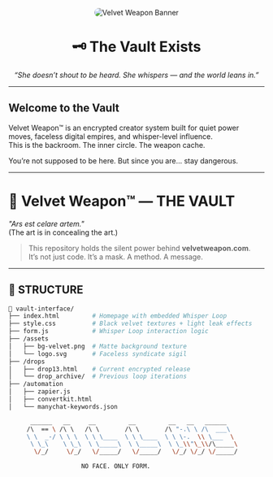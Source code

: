<p align="center">
  <img src="https://velvetweapon.github.io/assets/velvet-banner.png" alt="Velvet Weapon Banner" style="max-width:100%; border-radius: 12px;">
</p>

<h1 align="center">🗝️ The Vault Exists</h1>

<p align="center"><i>“She doesn’t shout to be heard. She whispers — and the world leans in.”</i></p>

---

## Welcome to the Vault

Velvet Weapon™ is an encrypted creator system built for quiet power moves, faceless digital empires, and whisper-level influence.  
This is the backroom. The inner circle. The weapon cache.

You’re not supposed to be here. But since you are... stay dangerous.

---
# 🔘 Velvet Weapon™ — THE VAULT

_"Ars est celare artem."_  
(The art is in concealing the art.)

> This repository holds the silent power behind **velvetweapon.com**.  
> It’s not just code. It’s a mask. A method. A message.

---

## 🧬 STRUCTURE

```bash
📁 vault-interface/
├── index.html         # Homepage with embedded Whisper Loop
├── style.css          # Black velvet textures + light leak effects
├── form.js            # Whisper Loop interaction logic
├── /assets
│   ├── bg-velvet.png  # Matte background texture
│   └── logo.svg       # Faceless syndicate sigil
├── /drops
│   ├── drop13.html    # Current encrypted release
│   └── drop_archive/  # Previous loop iterations
├── /automation
│   ├── zapier.js
│   ├── convertkit.html
│   └── manychat-keywords.json

      ______   __     __         __         __   __   ______  
     /\  == \ /\ \   /\ \       /\ \       /\ "-.\ \ /\  ___\ 
     \ \  _-/ \ \ \  \ \ \____  \ \ \____  \ \ \-.  \\ \___  \
      \ \_\    \ \_\  \ \_____\  \ \_____\  \ \_\\"\_\\/\_____\
       \/_/     \/_/   \/_____/   \/_____/   \/_/ \/_/ \/_____/

                    NO FACE. ONLY FORM.
